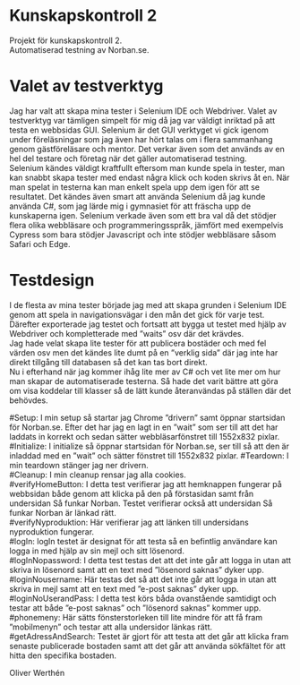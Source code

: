 # Kunskapskontroll 2
Projekt för kunskapskontroll 2.  
Automatiserad testning av Norban.se.

# Valet av testverktyg
Jag har valt att skapa mina tester i Selenium IDE och Webdriver. Valet av testverktyg var tämligen simpelt för mig då jag var väldigt inriktad på att testa en webbsidas GUI.  Selenium är det GUI verktyget vi gick igenom under föreläsningar som jag även har hört talas om i flera sammanhang genom gästföreläsare och mentor. Det verkar även som det används av en hel del testare och företag när det gäller automatiserad testning.  
Selenium kändes väldigt kraftfullt eftersom man kunde spela in tester, man kan snabbt skapa tester med endast några klick och koden skrivs åt en. När man spelat in testerna kan man enkelt spela upp dem igen för att se resultatet.
Det kändes även smart att använda Selenium då jag kunde använda C#, som jag lärde mig i gymnasiet för att fräscha upp de kunskaperna igen. Selenium verkade även som ett bra val då det stödjer flera olika webbläsare och programmeringsspråk, jämfört med exempelvis Cypress som bara stödjer Javascript och inte stödjer webbläsare såsom Safari och Edge.  

# Testdesign
I de flesta av mina tester började jag med att skapa grunden i Selenium IDE genom att spela in navigationsvägar i den mån det gick för varje test. Därefter exporterade jag testet och fortsatt att bygga ut testet med hjälp av Webdriver och kompletterade med ”waits” osv där det krävdes.  
Jag hade velat skapa lite tester för att publicera bostäder och med fel värden osv men det kändes lite dumt på en ”verklig sida” där jag inte har direkt tillgång till databasen så det kan tas bort direkt.  
Nu i efterhand när jag kommer ihåg lite mer av C# och vet lite mer om hur man skapar de automatiserade testerna. Så hade det varit bättre att göra om visa koddelar till klasser så de lätt kunde återanvändas på ställen där det behövdes.  

#Setup: I min setup så startar jag Chrome ”drivern” samt öppnar startsidan för Norban.se. Efter det har jag en lagt in en ”wait” som ser till att det har laddats in korrekt och sedan sätter webbläsarfönstret till 1552x832 pixlar.  
#Initialize: I initialize så öppnar startsidan för Norban.se, ser till så att den är inladdad med en ”wait” och sätter fönstret till 1552x832 pixlar. 
#Teardown: I min teardown stänger jag ner drivern.  
#Cleanup: I min cleanup rensar jag alla cookies.  
#verifyHomeButton: I detta test verifierar jag att hemknappen fungerar på webbsidan både genom att klicka på den på förstasidan samt från undersidan Så funkar Norban. Testet verifierar också att undersidan Så funkar Norban är länkad rätt.  
#verifyNyproduktion: Här verifierar jag att länken till undersidans nyproduktion fungerar.  
#logIn: logIn testet är designat för att testa så en befintlig användare kan logga in med hjälp av sin mejl och sitt lösenord.  
#logInNopassword: I detta test testas det att det inte går att logga in utan att skriva in lösenord samt att en text med ”lösenord saknas” dyker upp.  
#loginNousername: Här testas det så att det inte går att logga in utan att skriva in mejl samt att en text med ”e-post saknas” dyker upp.  
#loginNoUserandPass: I detta test körs båda ovanstående samtidigt och testar att både ”e-post saknas” och ”lösenord saknas” kommer upp.  
#phonemeny: Här sätts fönsterstorleken till lite mindre för att få fram ”mobilmenyn” och testar att alla undersidor länkas rätt.  
#getAdressAndSearch: Testet är gjort för att testa att det går att klicka fram senaste publicerade bostaden samt att det går att använda sökfältet för att hitta den specifika bostaden.  

Oliver Werthén 
